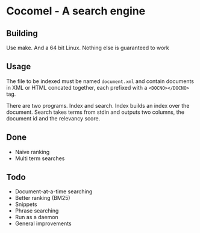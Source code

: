 # Cocomel - A search engine

## Building

Use make. And a 64 bit Linux. Nothing else is guaranteed to work

## Usage

The file to be indexed must be named `document.xml` and contain documents in XML or HTML concated together, each prefixed with a `<DOCNO></DOCNO>` tag.

There are two programs. Index and search. Index builds an index over the document. Search takes terms from stdin and outputs two columns, the document id and the relevancy score.

## Done

* Naive ranking
* Multi term searches

## Todo

* Document-at-a-time searching
* Better ranking (BM25)
* Snippets
* Phrase searching
* Run as a daemon
* General improvements
